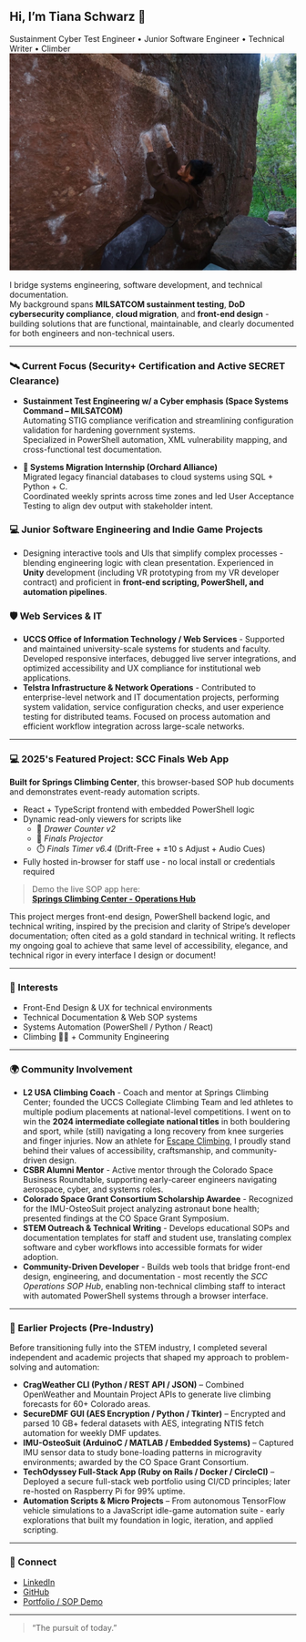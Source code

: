 ## Hi, I’m Tiana Schwarz 👋
Sustainment Cyber Test Engineer • Junior Software Engineer • Technical Writer • Climber
![Ti climbing outside](articlephoto_climbing1.jpg)


I bridge systems engineering, software development, and technical documentation.  
My background spans **MILSATCOM sustainment testing**, **DoD cybersecurity compliance**, **cloud migration**, and **front-end design** - building solutions that are functional, maintainable, and clearly documented for both engineers and non-technical users.

---

### 🛰️ Current Focus (Security+ Certification and Active SECRET Clearance)
- **Sustainment Test Engineering w/ a Cyber emphasis (Space Systems Command – MILSATCOM)**  
  Automating STIG compliance verification and streamlining configuration validation for hardening government systems.  
  Specialized in PowerShell automation, XML vulnerability mapping, and cross-functional test documentation.

- **🧩 Systems Migration Internship (Orchard Alliance)**  
  Migrated legacy financial databases to cloud systems using SQL + Python + C.  
  Coordinated weekly sprints across time zones and led User Acceptance Testing to align dev output with stakeholder intent.

### 💻 Junior Software Engineering and Indie Game Projects
- Designing interactive tools and UIs that simplify complex processes - blending engineering logic with clean presentation. Experienced in **Unity** development (including VR prototyping from my VR developer contract) and proficient in **front-end scripting, PowerShell, and automation pipelines**.

### 🛡️ Web Services & IT
- **UCCS Office of Information Technology / Web Services** - Supported and maintained university-scale systems for students and faculty. Developed responsive interfaces, debugged live server integrations, and optimized accessibility and UX compliance for institutional web applications.  
- **Telstra Infrastructure & Network Operations** - Contributed to enterprise-level network and IT documentation projects, performing system validation, service configuration checks, and user experience testing for distributed teams. Focused on process automation and efficient workflow integration across large-scale networks.


---

### 💻 2025's Featured Project: SCC Finals Web App  
**Built for Springs Climbing Center**, this browser-based SOP hub documents and demonstrates event-ready automation scripts.

- React + TypeScript frontend with embedded PowerShell logic  
- Dynamic read-only viewers for scripts like  
  - 🧮 *Drawer Counter v2*  
  - 🧭 *Finals Projector*  
  - ⏱️ *Finals Timer v6.4* (Drift-Free + ±10 s Adjust + Audio Cues)  
- Fully hosted in-browser for staff use - no local install or credentials required  

> Demo the live SOP app here:  
> [**Springs Climbing Center - Operations Hub**](https://2rfr8h.csb.app/)

This project merges front-end design, PowerShell backend logic, and technical writing, inspired by the precision and clarity of Stripe’s developer documentation; often cited as a gold standard in technical writing. It reflects my ongoing goal to achieve that same level of accessibility, elegance, and technical rigor in every interface I design or document!

---

### 🧩 Interests
- Front-End Design & UX for technical environments  
- Technical Documentation & Web SOP systems  
- Systems Automation (PowerShell / Python / React)  
- Climbing 🧗‍♀️ + Community Engineering  

---


### 🌍 Community Involvement
- **L2 USA Climbing Coach** - Coach and mentor at Springs Climbing Center; founded the UCCS Collegiate Climbing Team and led athletes to multiple podium placements at national-level competitions. I went on to win the **2024 intermediate collegiate national titles** in both bouldering and sport, while (still) navigating a long recovery from knee surgeries and finger injuries. Now an athlete for [Escape Climbing](https://escapeclimbing.com/pages/copy-of-about-escape-climbing?srsltid=AfmBOopCtu2FmznXS6drtF53Vs65rYkdEGv88gOUFba8Y-1mH05anrvY), I proudly stand behind their values of accessibility, craftsmanship, and community-driven design. 
- **CSBR Alumni Mentor** - Active mentor through the Colorado Space Business Roundtable, supporting early-career engineers navigating aerospace, cyber, and systems roles.  
- **Colorado Space Grant Consortium Scholarship Awardee** - Recognized for the IMU-OsteoSuit project analyzing astronaut bone health; presented findings at the CO Space Grant Symposium.  
- **STEM Outreach & Technical Writing** - Develops educational SOPs and documentation templates for staff and student use, translating complex software and cyber workflows into accessible formats for wider adoption.  
- **Community-Driven Developer** - Builds web tools that bridge front-end design, engineering, and documentation - most recently the *SCC Operations SOP Hub*, enabling non-technical climbing staff to interact with automated PowerShell systems through a browser interface.

---

### 🧠 Earlier Projects (Pre-Industry)
Before transitioning fully into the STEM industry, I completed several independent and academic projects that shaped my approach to problem-solving and automation:

- **CragWeather CLI (Python / REST API / JSON)** – Combined OpenWeather and Mountain Project APIs to generate live climbing forecasts for 60+ Colorado areas.  
- **SecureDMF GUI (AES Encryption / Python / Tkinter)** – Encrypted and parsed 10 GB+ federal datasets with AES, integrating NTIS fetch automation for weekly DMF updates.  
- **IMU-OsteoSuit (ArduinoC / MATLAB / Embedded Systems)** – Captured IMU sensor data to study bone-loading patterns in microgravity environments; awarded by the CO Space Grant Consortium.  
- **TechOdyssey Full-Stack App (Ruby on Rails / Docker / CircleCI)** – Deployed a secure full-stack web portfolio using CI/CD principles; later re-hosted on Raspberry Pi for 99% uptime.  
- **Automation Scripts & Micro Projects** – From autonomous TensorFlow vehicle simulations to a JavaScript idle-game automation suite - early explorations that built my foundation in logic, iteration, and applied scripting.

---

### 🔗 Connect
- [LinkedIn](https://www.linkedin.com/in/tschwarz001/)  
- [GitHub](https://github.com/track001)  
- [Portfolio / SOP Demo](https://2rfr8h.csb.app/)

---

> “The pursuit of today.”
